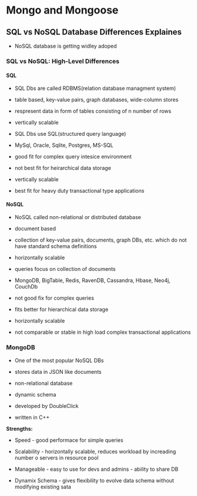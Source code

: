 # **Mongo and Mongoose**


## SQL vs NoSQL Database Differences Explaines

* NoSQL database is getting widley adoped

### SQL vs NoSQL: High-Level Differences

#### SQL

* SQL Dbs are called RDBMS(relation database managment system)

* table based, key-value pairs, graph databases, wide-column stores

* respresent data in form of tables consisting of n number of rows

* vertically scalable

* SQL Dbs use SQL(structured query language)

* MySql, Oracle, Sqlite, Postgres, MS-SQL

* good fit for complex query intesice environment

* not best fit for heirarchical data storage

* vertically scalable

* best fit for heavy duty transactional type applications

#### NoSQL

* NoSQL called non-relational or distributed database

* document based

* collection of key-value pairs, documents, graph DBs, etc. which do not have standard schema definitions

* horizontally scalable

* queries focus on collection of documents

* MongoDB, BigTable, Redis, RavenDB, Cassandra, Hbase, Neo4j, CouchDb

* not good fix for complex queries

* fits better for hierarchical data storage

* horizontally scalable

* not comparable or stable in high load complex transactional applications

### MongoDB

* One of the most popular NoSQL DBs

* stores data in JSON like documents

* non-relational database

* dynamic schema

* developed by DoubleClick

* written in C++

**Strengths:**

* Speed - good performace for simple queries

* Scalability - horizontally scalable, reduces workload by increading number o servers in resource pool

* Manageable - easy to use for devs and admins - ability to share DB

* Dynamix Schema - gives flexibility to evolve data schema without modifying existing sata

